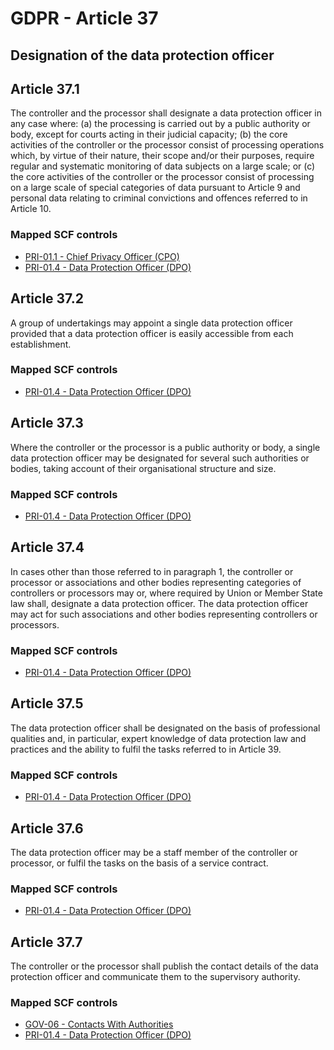 # GDPR - Article 37
## Designation of the data protection officer

  
## Article 37.1
The controller and the processor shall designate a data protection officer in any case where:
(a) the processing is carried out by a public authority or body, except for courts acting in their judicial capacity;
(b) the core activities of the controller or the processor consist of processing operations which, by virtue of their nature, their scope and/or their purposes, require regular and systematic monitoring of data subjects on a large scale; or
(c) the core activities of the controller or the processor consist of processing on a large scale of special categories of data pursuant to Article 9 and personal data relating to criminal convictions and offences referred to in Article 10.
  
### Mapped SCF controls
- [PRI-01.1 - Chief Privacy Officer (CPO)](../scf/pri-011-chiefprivacyofficercpo.md)
- [PRI-01.4 - Data Protection Officer (DPO)](../scf/pri-014-dataprotectionofficerdpo.md)
  
## Article 37.2
A group of undertakings may appoint a single data protection officer provided that a data protection officer is easily accessible from each establishment.
  
### Mapped SCF controls
- [PRI-01.4 - Data Protection Officer (DPO)](../scf/pri-014-dataprotectionofficerdpo.md)
  
## Article 37.3
Where the controller or the processor is a public authority or body, a single data protection officer may be designated for several such authorities or bodies, taking account of their organisational structure and size.
  
### Mapped SCF controls
- [PRI-01.4 - Data Protection Officer (DPO)](../scf/pri-014-dataprotectionofficerdpo.md)
  
## Article 37.4
In cases other than those referred to in paragraph 1, the controller or processor or associations and other bodies representing categories of controllers or processors may or, where required by Union or Member State law shall, designate a data protection officer. The data protection officer may act for such associations and other bodies representing controllers or processors.
  
### Mapped SCF controls
- [PRI-01.4 - Data Protection Officer (DPO)](../scf/pri-014-dataprotectionofficerdpo.md)
  
## Article 37.5
The data protection officer shall be designated on the basis of professional qualities and, in particular, expert knowledge of data protection law and practices and the ability to fulfil the tasks referred to in Article 39.
  
### Mapped SCF controls
- [PRI-01.4 - Data Protection Officer (DPO)](../scf/pri-014-dataprotectionofficerdpo.md)
  
## Article 37.6
The data protection officer may be a staff member of the controller or processor, or fulfil the tasks on the basis of a service contract.
  
### Mapped SCF controls
- [PRI-01.4 - Data Protection Officer (DPO)](../scf/pri-014-dataprotectionofficerdpo.md)
  
## Article 37.7
The controller or the processor shall publish the contact details of the data protection officer and communicate them to the supervisory authority.
  
### Mapped SCF controls
- [GOV-06 - Contacts With Authorities](../scf/gov-06-contactswithauthorities.md)
- [PRI-01.4 - Data Protection Officer (DPO)](../scf/pri-014-dataprotectionofficerdpo.md)
  